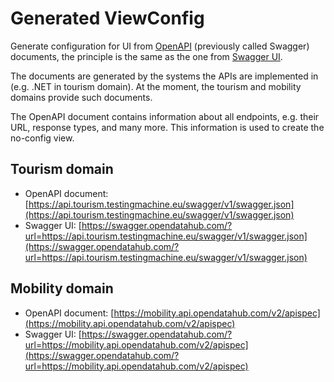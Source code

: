 <!--
SPDX-FileCopyrightText: NOI Techpark <digital@noi.bz.it>

SPDX-License-Identifier: CC0-1.0
-->

# Generated ViewConfig

Generate configuration for UI from [OpenAPI](https://www.openapis.org/) (previously called Swagger) documents, the principle is the same as the one from [Swagger UI](https://swagger.io/tools/swagger-ui/).

The documents are generated by the systems the APIs are implemented in (e.g. .NET in tourism domain). At the moment, the tourism and mobility domains provide such documents.

The OpenAPI document contains information about all endpoints, e.g. their URL, response types, and many more. This information is used to create the no-config view.

## Tourism domain

- OpenAPI document: [https://api.tourism.testingmachine.eu/swagger/v1/swagger.json](https://api.tourism.testingmachine.eu/swagger/v1/swagger.json)
- Swagger UI: [https://swagger.opendatahub.com/?url=https://api.tourism.testingmachine.eu/swagger/v1/swagger.json](https://swagger.opendatahub.com/?url=https://api.tourism.testingmachine.eu/swagger/v1/swagger.json)

## Mobility domain

- OpenAPI document: [https://mobility.api.opendatahub.com/v2/apispec](https://mobility.api.opendatahub.com/v2/apispec)
- Swagger UI: [https://swagger.opendatahub.com/?url=https://mobility.api.opendatahub.com/v2/apispec](https://swagger.opendatahub.com/?url=https://mobility.api.opendatahub.com/v2/apispec)
